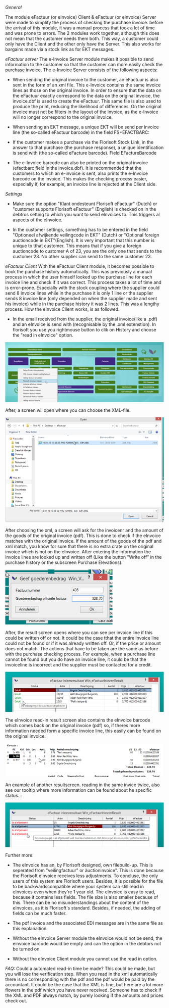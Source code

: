 *General*

The module eFactuur (or eInvoice) Client & eFactuur (or eInvoice) Server were made to simplify the process of checking the purchase invoice. before the arrival of this module, it was a manual process that took a lot of time and was prone to errors. The 2 modules work together, although this does not mean that the customer needs them both. This way, a customer could only have the  Client and the other only have the Server. This also works for bargains made via a stock link as for EKT messages.

*eFactuur server*
The e-Invoice Server module makes it possible to send information to the customer so that the customer can more easily check the purchase invoice. The e-Invoice Server consists of the following aspects:

- When sending the original invoice to the customer, an eFactuur is also sent in the form of an xml file. This e-Invoice contains the same invoice lines as those on the original invoice. In order to ensure that the data on the eFactuur exactly correspond to the data on the original invoice, the invoice.dbf is used to create the eFactuur. This same file is also used to produce the print, reducing the likelihood of differences. On the original invoice must not be filters in the layout of the invoice, as the e-Invoice  will no longer correspond to the original invoice. 

- When sending an EKT message, a unique EKT will be send per invoice line (the so-called eFactuur barcode) in the field FS+EFACTBARC:

- If the customer makes a purchase via the Florisoft Stock Link, in the answer to that purchase (the purchase response), a unique identification is send with (the so-called eFacture barcode). Field EFactureBarcode

- The e-Invoice barcode can also be printed on the original invoice (efactbarc field in the invoice.dbf). It is recommended that the customers to which an e-invoice is sent, also prints the e-Invoice barcode on the invoice. This makes the checking process easier, especially if, for example, an invoice line is rejected at the Client side.

*Settings*
- Make sure the option "Klant ondesteunt Florisoft eFactuur" (Dutch) or "customer supports Florisoft eFactuur" (English) is checked on in the debtros setting to which you want to send eInvoices to. This triggers al aspects of the eInvoice.

- In the customer settings, something has to be entered in the field "Optioneel afwijkende veilingcode in EKT" (Dutch) or "Optional foreign auctioncode in EKT"(English). It is very important that this number is unique to tthat customer. This means that if you give a foreign auctioncode to customer A of 23, you are the only one that sends to the customer 23. No other supplier can send to the same customer 23.

*eFactuur Client*
With the eFactuur Client module, it becomes possible to book the purchase history automatically. This was previously a manual process in which the user himself looked up the purchase line for each invoice line and check if it was correct. This process takes a lot of time and is error-prone. Especially with the stock coupling where the supplier could send 8 invoice lines while in the purchase it is only 1 line or the supplier sends 8 invoice line (only depended on when the supplier made and sent his invoice) while in the purchase history it was 2 lines. This was a lengthy process. How the eInvoice Client works, is as followed:

 - In the email received from the supplier, the original invoice(like a .pdf) and an eInvoice is send with (recognisable by the .xml extenstion). In florisoft you use you rightmouse button to clik on History and choose the  "read in eInvoice" option.
<img src=".eFactuur%20Client%20en%20Server.docx/media/image1.png" />

After, a screen wil open where you can choose the XML-file.

<img src=".eFactuur%20Client%20en%20Server.docx/media/image2.png" />

After choosing the xml, a screen will ask for the invoicenr and the amount of the goods of the original invoice (pdf). This is done to check if the eInvoice matches with the original invoice. If the amount of the goods of the pdf and xml match, you know for sure that there is no extra crate on the original invoice which is not on the eInvoice. After entering the information the invoice lines are looked up and written off (Like the button "Write off" in the purchase history or the subscreen Purchase Elevations).

<img src=".eFactuur%20Client%20en%20Server.docx/media/image3.png"/>

After, the result screen opens where you can see per invoice line if this could be written off or not. It could be the case tthat the entire invoice line could not be found or if it was already written off. Or, if the price or amount does not match. The actions that have to be taken are the same as before with the purchase checking process. For example, when a purchase line cannot be found but you do have an invoice line, it could be that the invoiceline is incorrect and the supplier must be contacted for a credit.

<img src=".eFactuur%20Client%20en%20Server.docx/media/image4.png"/>

The eInvoice read-in result screen also contains the eInvoice barcode which comes back on the original invoice (pdf) so, if theres more information needed form a specific invoice line, this easily can be found on the original invoice.

<img src=".eFactuur%20Client%20en%20Server.docx/media/image5.png"/>

An example of another resultscreen. reading in the same invice twice, also see our tooltip where more information can be found about he specific status. :

<img src=".eFactuur%20Client%20en%20Server.docx/media/image6.png"/>

Further more:
- The eInvoice has an, by Florisoft designed, own filebuild-up. This is seperated from "veilingfactuur" or äuctioninvoice". This is done because the Florisoft eInvoice receives less adjustments. To concluse, the only users of this system are Florisoft users. Besides, it is possible for the file to be backwardscompatible where your system can still read in eInvoices even when they're 1 year old. The eInvoice is easy to read, because it contains less fields. The file size is also smaller because of this. There can be no misunderstandings about the content of the eInvoices, as it is Florisoft's standard. Besides, if needed, the adding of fields can be much faster.

- The pdf invoice and the associated EDI messages are in the same file as this explanaition.

- Without the eInvoice Server module the eInvoice would not be send, the einvoice barcode would be empty and can the option in the debtors not be turned on.

- Without the eInvoice Client module you cannot use the read in option.

*FAQ:*
Could a automated read-in time be made?
This could be made, but you will lose the verification step. When you read in the xml automatically there is no corresponding with the pdf and the pdf would be paid by the accountant. It could be the case that the XML is fine, but here are a lot more flowers in the pdf which you have never received. Someone has to check if the XML and PDF always match, by purely looking if the amounts and prices check out.